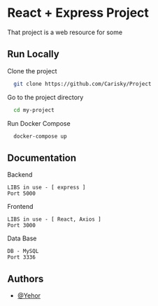 
# React + Express Project

That project is a web resource for some 


## Run Locally

Clone the project

```bash
  git clone https://github.com/Carisky/Project
```

Go to the project directory

```bash
  cd my-project
```

Run Docker Compose

```bash
  docker-compose up
```


## Documentation

Backend 
```
LIBS in use - [ express ]
Port 5000 
```
Frontend 
```
LIBS in use - [ React, Axios ]
Port 3000 
```
Data Base
```
DB - MySQL 
Port 3336
```



## Authors

- [@Yehor](https://www.github.com/Carisky)

